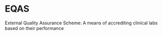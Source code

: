 # EQAS
External Quality Assurance Scheme: A means of accrediting clinical labs based on their performance

